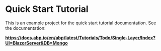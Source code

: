 # Quick Start Tutorial

This is an example project for the quick start tutorial documentation. See the documentation:

**https://docs.abp.io/en/abp/latest/Tutorials/Todo/Single-Layer/Index?UI=BlazorServer&DB=Mongo**